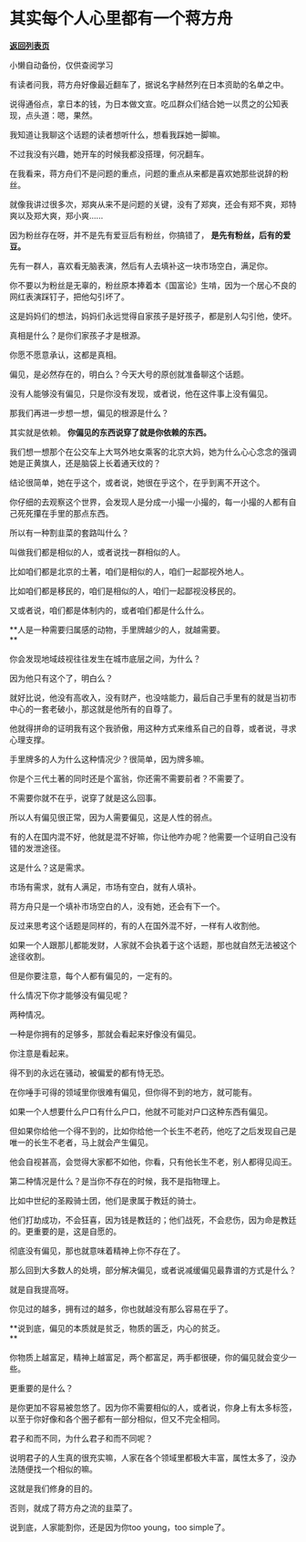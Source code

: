 # 其实每个人心里都有一个蒋方舟

[**返回列表页**](/gzh/记忆承载3)

小懒自动备份，仅供查阅学习

有读者问我，蒋方舟好像最近翻车了，据说名字赫然列在日本资助的名单之中。  

  

说得通俗点，拿日本的钱，为日本做文宣。吃瓜群众们结合她一以贯之的公知表现，点头道：嗯，果然。

  

我知道让我聊这个话题的读者想听什么，想看我踩她一脚嘛。  

  

不过我没有兴趣，她开车的时候我都没搭理，何况翻车。  

  

在我看来，蒋方舟们不是问题的重点，问题的重点从来都是喜欢她那些说辞的粉丝。  

  

就像我讲过很多次，郑爽从来不是问题的关键，没有了郑爽，还会有郑不爽，郑特爽以及郑大爽，郑小爽......  

  

因为粉丝存在呀，并不是先有爱豆后有粉丝，你搞错了， **是先有粉丝，后有的爱豆。**

  

先有一群人，喜欢看无脑表演，然后有人去填补这一块市场空白，满足你。  

  

你不要以为粉丝是无辜的，粉丝原本捧着本《国富论》生啃，因为一个居心不良的网红表演踩钉子，把他勾引坏了。  

  

这是妈妈们的想法，妈妈们永远觉得自家孩子是好孩子，都是别人勾引他，使坏。  

  

真相是什么？是你们家孩子才是根源。

  

你愿不愿意承认，这都是真相。

  

偏见，是必然存在的，明白么？今天大号的原创就准备聊这个话题。  

  

没有人能够没有偏见，只是你没有发现，或者说，他在这件事上没有偏见。  

  

那我们再进一步想一想，偏见的根源是什么？  

  

其实就是依赖。 **你偏见的东西说穿了就是你依赖的东西。**  

  

我们想一想那个在公交车上大骂外地女乘客的北京大妈，她为什么心心念念的强调她是正黄旗人，还是脑袋上长着通天纹的？  

  

结论很简单，她在乎这个，或者说，她很在乎这个，在乎到离不开这个。  

  

你仔细的去观察这个世界，会发现人是分成一小撮一小撮的，每一小撮的人都有自己死死攥在手里的那点东西。  

  

所以有一种割韭菜的套路叫什么？  

  

叫做我们都是相似的人，或者说找一群相似的人。

  

比如咱们都是北京的土著，咱们是相似的人，咱们一起鄙视外地人。  

比如咱们都是移民的，咱们是相似的人，咱们一起鄙视没移民的。

又或者说，咱们都是体制内的，或者咱们都是什么什么。

  

 **人是一种需要归属感的动物，手里牌越少的人，就越需要。  
**

  

你会发现地域歧视往往发生在城市底层之间，为什么？  

  

因为他只有这个了，明白么？  

  

就好比说，他没有高收入，没有财产，也没啥能力，最后自己手里有的就是当初市中心的一套老破小，那这就是他所有的自尊了。  

  

他就得拼命的证明我有这个我骄傲，用这种方式来维系自己的自尊，或者说，寻求心理支撑。  

  

手里牌多的人为什么这种情况少？很简单，因为牌多嘛。  

  

你是个三代土著的同时还是个富翁，你还需不需要前者？不需要了。

  

不需要你就不在乎，说穿了就是这么回事。  

  

所以人有偏见很正常，因为人需要偏见，这是人性的弱点。  

  

有的人在国内混不好，他就是混不好嘛，你让他咋办呢？他需要一个证明自己没有错的发泄途径。  

  

这是什么？这是需求。

  

市场有需求，就有人满足，市场有空白，就有人填补。

  

蒋方舟只是一个填补市场空白的人，没有她，还会有下一个。  

  

反过来思考这个话题是同样的，有的人在国外混不好，一样有人收割他。  

  

如果一个人跟那儿都能发财，人家就不会执着于这个话题，那也就自然无法被这个途径收割。  

  

但是你要注意，每个人都有偏见的，一定有的。  

  

什么情况下你才能够没有偏见呢？

  

两种情况。  

  

一种是你拥有的足够多，那就会看起来好像没有偏见。

  

你注意是看起来。

  

得不到的永远在骚动，被偏爱的都有恃无恐。  

  

在你唾手可得的领域里你很难有偏见，但你得不到的地方，就可能有。

  

如果一个人想要什么户口有什么户口，他就不可能对户口这种东西有偏见。  

  

但如果你给他一个得不到的，比如你给他一个长生不老药，他吃了之后发现自己是唯一的长生不老者，马上就会产生偏见。

  

他会自视甚高，会觉得大家都不如他，你看，只有他长生不老，别人都得见阎王。

  

第二种情况是什么？是当你不存在的时候，我不是指物理上。  

  

比如中世纪的圣殿骑士团，他们是隶属于教廷的骑士。

  

他们打劫成功，不会狂喜，因为钱是教廷的；他们战死，不会悲伤，因为命是教廷的。更重要的是，这是自愿的。

  

彻底没有偏见，那也就意味着精神上你不存在了。

  

那么回到大多数人的处境，部分解决偏见，或者说减缓偏见最靠谱的方式是什么？  

  

就是自我提高呀。

  

你见过的越多，拥有过的越多，你也就越没有那么容易在乎了。  

  

 **说到底，偏见的本质就是贫乏，物质的匮乏，内心的贫乏。  
**

  

你物质上越富足，精神上越富足，两个都富足，两手都很硬，你的偏见就会变少一些。  

  

更重要的是什么？  

  

是你更加不容易被忽悠了。因为你不需要相似的人，或者说，你身上有太多标签，以至于你好像和各个圈子都有一部分相似，但又不完全相同。

  

君子和而不同，为什么君子和而不同呢？

  

说明君子的人生真的很充实嘛，人家在各个领域里都极大丰富，属性太多了，没办法随便找一个相似的嘛。  

  

这就是我们修身的目的。  

  

否则，就成了蒋方舟之流的韭菜了。

  

说到底，人家能割你，还是因为你too young，too simple了。

